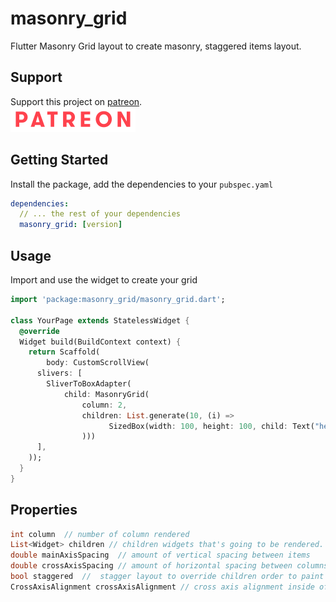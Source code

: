 # masonry_grid

Flutter Masonry Grid layout to create masonry, staggered items layout.

## Support

Support this project on [patreon](https://www.patreon.com/abdulghani).\
![patreon](./lib/assets/patreon_200.png)

## Getting Started

Install the package, add the dependencies to your `pubspec.yaml`

```yaml
dependencies:
  // ... the rest of your dependencies
  masonry_grid: [version]
```

## Usage

Import and use the widget to create your grid

```dart
import 'package:masonry_grid/masonry_grid.dart';

class YourPage extends StatelessWidget {
  @override
  Widget build(BuildContext context) {
    return Scaffold(
        body: CustomScrollView(
      slivers: [
        SliverToBoxAdapter(
            child: MasonryGrid(
                column: 2,
                children: List.generate(10, (i) =>
                      SizedBox(width: 100, height: 100, child: Text("hello")),
                )))
      ],
    ));
  }
}
```

## Properties

```dart
int column  // number of column rendered
List<Widget> children // children widgets that's going to be rendered.
double mainAxisSpacing  // amount of vertical spacing between items
double crossAxisSpacing // amount of horizontal spacing between columns
bool staggered  //  stagger layout to override children order to paint items on the lowest column first
CrossAxisAlignment crossAxisAlignment // cross axis alignment inside of each column
```
